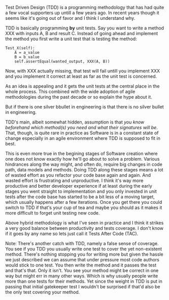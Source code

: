 Test Driven Design (TDD) is a programming methodology that has had quite a few vocal supporters up untill a few years ago.
In recent years though it seems like it's going out of favor and I think I understand why.

TDD is basically programming **by** unit tests. Say you want to write a method XXX with inputs A, B and 
result C. Instead of going ahead and implement the method you first write a unit test that is testing the method: 

    Test_X(self):
        A = a_value
        B = b_value
        self.assertEqual(wanted_output, XXX(A, B))

Now, with XXX actually missing, that test will fail untill you implement XXX and you implement it correct at least 
as far as the unit test is concerned.

As an idea is appealing and it gets the unit tests at the central place in the whole process. This combined 
with the wide adoption of agile methodologies during the past decade or so explain the hype about it.

But if there is one silver bbullet in engineering is that there is no silver bullet in engineering.

TDD's main, albeit somewhat hidden, assumption is that _you know beforehand which method(s) you need and what their signatures will be_.
That, though, is quite rare in practice as Software is in a constant state of change especially in an agile environment where TDD is 
supposed to fit in best.

This is even more true in the begining stages of Software creation where one does not know exactly how he'll go about to solve a problem. 
Various hindrances along  the way might, and often do, require big changes in code path, data models and methods. Doing TDD along 
these stages means a lot of wasted effort as you refactor your code base again and again. And wasted effort is frustrating and unproductive. 
I think it's way more productive and better developer experience if at least during the early stages you went straight to implementation 
and you only invested in unit tests after the code base has started to be a bit less of a moving target, which usually happens after a few iterations. 
Once you get there you could switch to TDD if that's your cup of tea and maybe you should as it makes it more difficult to forget unit testing new code.

Above hybrid methodology is what I've seen in practice and I think it strikes a very good balance between productivity and tests coverage. 
I don't know if it goes by any name so lets just call it Tests After Code (TAC).


Note: There's another catch with TDD, namely a false sense of coverage. You see if you TDD you usually write one test to cover the 
yet non-existent method. There's nothing stopping you for writing more but given the hassle we just described we can assume that under 
pressure most code authors would stick to one test. You then write the method and it passes the test and that's that. Only it isn't. 
You see your method might be correct in one way but might err in many other ways. Which is why usually people write more than one tests 
for their methods. Yet since the weight in TDD is put in passing that initial gatekeeper test I wouldn't be surprised if that'd also be 
the only test covering your method.
